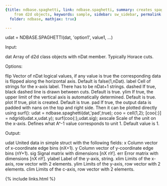 ```yaml
---
{title: ndbase.spaghetti, link: ndbase.spaghetti, summary: creates spaghetti plot
    from d2d objects, keywords: sample, sidebar: sw_sidebar, permalink: ndbase_spaghetti,
  folder: ndbase, mathjax: true}

---
```

 
udat = NDBASE.SPAGHETTI(dat, 'option1', value1, ...)
 
Input:
 
dat       Array of d2d class objects with nDat member. Typically Horace
          cuts.
 
Options:
 
flip      Vector of nDat logical values, if any value is true the
          corresponding data is flipped along the horizontal axis.
          Default is false(1,nDat).
label     Cell of strings for the x-axis label. There has to be nDat+1
          strings.
dashed    If true, black dashed line is drawn between cuts. Default is
          true.
ylim      If true, the upper limit of the vertical axis is automatically
          determined. Default is true.
plot      If true, plot is created. Default is true.
pad       If true, the output data is padded with nans on the top and
          right side. Then it can be plotted directly using surf():
              udat = ndbase.spaghetti(dat,'pad',true);
              coo = cell(1,2);
              [coo{:}] = ndgrid(udat.x,udat.y);
              surf(coo{:},udat.sig);
axscale   Scale of the unit on the x-axis. Defines what A^-1 value
          corresponds to unit 1. Default value is 1.
 
Output:
 
udat      United data in simple struct with the following fields:
              x       Column vector of x-coordinate edge bins (nX+1).
              y       Column vector of y-coordinate edge bins (nY+1).
              sig     Signal matrix with dimensions [nX nY].
              err     Error matrix with dimensions [nX nY].
              ylabel  Label of the y-axis, string.
              xlim    Limits of the x-axis, row vector with 2 elements.
              ylim    Limits of the y-axis, row vector with 2 elements.
              clim    Limits of the c-axis, row vector with 2 elements.
 

{% include links.html %}
